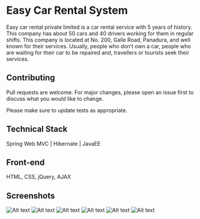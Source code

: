 # Easy Car Rental System

Easy car rental private limited is a car rental service with 5 years of history. This company has about
50 cars and 40 drivers working for them in regular shifts. This company is located at No. 200, Galle
Road, Panadura, and well known for their services. Usually, people who don’t own a car, people who
are waiting for their car to be repaired and, travellers or tourists seek their services.

## Contributing
Pull requests are welcome. For major changes, please open an issue first to discuss what you would like to change.

Please make sure to update tests as appropriate.

## Technical Stack
Spring Web MVC | Hibernate | JavaEE

## Front-end
HTML, CSS, jQuery, AJAX

## Screenshots
![Alt text](https://i.ibb.co/3vwvsNx/Screenshot-from-2021-01-02-20-45-13.png "Login")
![Alt text](https://i.ibb.co/DLqtCdG/Screenshot-from-2021-01-02-20-45-19.png "Register")
![Alt text](https://i.ibb.co/xzGhTGf/Screenshot-from-2021-01-02-21-01-13.png "Dashboard")
![Alt text](https://i.ibb.co/fMxSkWd/Screenshot-from-2021-01-02-21-01-19.png "Add Customer")
![Alt text](https://i.ibb.co/fGhcFpC/Screenshot-from-2021-01-02-21-01-35.png "Update User")
![Alt text](https://i.ibb.co/cwKNkZZ/Screenshot-from-2021-01-02-21-02-50.png "Place an Order")
